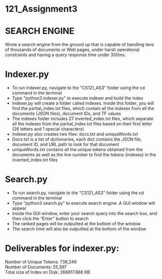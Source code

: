 # 121_Assignment3  
# SEARCH ENGINE  
Wrote a search engine from the ground up that is capable of handling tens of thousands of documents or Web pages, under harsh operational constraints and having a query response time under 300ms.  
  
# Indexer.py  
 - To run indexer.py, navigate to the "CS121_AS3" folder using the cd command in the terminal  
 - Type "python3 indexer.py" to execute indexer and build the index  
 - Indexer.py will create a folder called indexes. Inside this folder, you will find the partial_index.txt files, which contain all the indexes from all the documents (JSON files), document IDs, and TF values  
 - The indexes folder includes 27 inverted_index.txt files, which separate all the indexes from the partial_index.txt files based on their first letter (26 letters and 1 special characters)  
 - Indexer.py also creates two files: docs.txt and uniqueWords.txt  
 - Docs.txt is a list of dictionaries, each dict contains the JSON file, document ID, and URL path to look for that document  
 - uniqueWords.txt contains all the unique tokens obtained from the documents as well as the line number to find the tokens (indexes) in the inverted_index.txt files  
  
# Search.py  
- To run search.py, navigate to the "CS121_AS3" folder using the cd command in the terminal  
- Type "python3 search.py" to execute search engine. A GUI window will appear  
- Inside the GUI window, enter your search query into the search box, and then click the “Enter” button to search  
- The ranked pages will be outputted at the bottom of the window  
- The search time will also be outputted at the bottom of the window  
  
# Deliverables for indexer.py:  
Number of Unique Tokens: 738,246  
Number of Documents: 55,397  
Total size of Index on Disk: 266817.866 KB  
  
